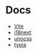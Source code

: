 # Docs

- [Vite](https://cn.vitejs.dev/guide/)
- [i18next](https://www.i18next.com/)
- [unocss](https://unocss.dev/)
- [typia](https://typia.io/docs/)
